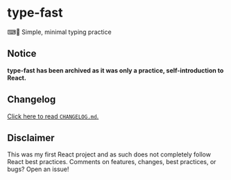 # type-fast

⌨💨 Simple, minimal typing practice

## Notice

**type-fast has been archived as it was only a practice, self-introduction to React.**

## Changelog

[Click here to read `CHANGELOG.md`.](/CHANGELOG.md)

## Disclaimer

This was my first React project and as such does not completely follow React
best practices. Comments on features, changes, best practices, or bugs? Open an
issue!
